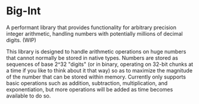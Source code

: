# Big-Int
A performant library that provides functionality for arbitrary precision integer arithmetic, handling numbers with potentially millions of decimal digits. (WIP)

This library is designed to handle arithmetic operations on huge numbers that cannot normally be stored in native types. Numbers are stored as sequences of base 2^32 "digits" (or in binary, operating on 32-bit chunks at a time if you like to think about it that way) so as to maximize the magnitude of the number that can be stored within memory. Currently only supports basic operations such as addition, subtraction, multiplication, and exponentiation, but more operations will be added as time becomes available to do so.
